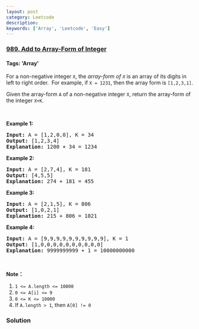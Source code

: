 ```yaml
---
layout: post
category: Leetcode
description: 
keywords: ['Array', 'Leetcode', 'Easy']
---
```

### [989. Add to Array-Form of Integer](https://leetcode.com/problems/add-to-array-form-of-integer)

#### Tags: 'Array'

<div class="content__u3I1 question-content__JfgR"><div><p>For a non-negative integer <code>X</code>, the <em>array-form of <code>X</code></em> is an array of its digits in left to right order.  For example, if <code>X = 1231</code>, then the array form is <code>[1,2,3,1]</code>.</p>
<p>Given the array-form <code>A</code> of a non-negative integer <code>X</code>, return the array-form of the integer <code>X+K</code>.</p>
<p> </p>
<ol>
</ol>
<div>
<p><strong>Example 1:</strong></p>
<pre><strong>Input: </strong>A = <span id="example-input-1-1">[1,2,0,0]</span>, K = 34
<strong>Output: </strong><span id="example-output-1">[1,2,3,4]</span>
<strong>Explanation: </strong>1200 + 34 = 1234
</pre>
<div>
<p><strong>Example 2:</strong></p>
<pre><strong>Input: </strong>A = <span id="example-input-2-1">[2,7,4]</span>, K = <span id="example-input-2-2">181</span>
<strong>Output: </strong><span id="example-output-2">[4,5,5]</span>
<strong>Explanation: </strong>274 + 181 = 455
</pre>
<div>
<p><strong>Example 3:</strong></p>
<pre><strong>Input: </strong>A = <span id="example-input-3-1">[2,1,5]</span>, K = <span id="example-input-3-2">806</span>
<strong>Output: </strong><span id="example-output-3">[1,0,2,1]</span>
<strong>Explanation: </strong>215 + 806 = 1021
</pre>
<div>
<p><strong>Example 4:</strong></p>
<pre><strong>Input: </strong>A = <span id="example-input-4-1">[9,9,9,9,9,9,9,9,9,9]</span>, K = <span id="example-input-4-2">1</span>
<strong>Output: </strong><span id="example-output-4">[1,0,0,0,0,0,0,0,0,0,0]</span>
<strong>Explanation: </strong>9999999999 + 1 = 10000000000
</pre>
<p> </p>
<p><strong>Note：</strong></p>
<ol>
<li><code>1 &lt;= A.length &lt;= 10000</code></li>
<li><code>0 &lt;= A[i] &lt;= 9</code></li>
<li><code>0 &lt;= K &lt;= 10000</code></li>
<li>If <code>A.length &gt; 1</code>, then <code>A[0] != 0</code></li>
</ol>
</div>
</div>
</div>
</div></div></div>

### Solution
